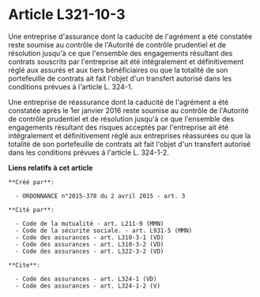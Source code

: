 # Article L321-10-3

Une entreprise d'assurance dont la caducité de l'agrément a été constatée reste soumise au contrôle de l'Autorité de contrôle
prudentiel et de résolution jusqu'à ce que l'ensemble des engagements résultant des contrats souscrits par l'entreprise ait
été intégralement et définitivement réglé aux assurés et aux tiers bénéficiaires ou que la totalité de son portefeuille de
contrats ait fait l'objet d'un transfert autorisé dans les conditions prévues à l'article L. 324-1. 

Une entreprise de réassurance dont la caducité de l'agrément a été constatée après le 1er janvier 2016 reste soumise au
contrôle de l'Autorité de contrôle prudentiel et de résolution jusqu'à ce que l'ensemble des engagements résultant des
risques acceptés par l'entreprise ait été intégralement et définitivement réglé aux entreprises réassurées ou que la totalité
de son portefeuille de contrats ait fait l'objet d'un transfert autorisé dans les conditions prévues à l'article L. 324-1-2.

**Liens relatifs à cet article**

	**Créé par**:

	  - ORDONNANCE n°2015-378 du 2 avril 2015 - art. 3

	**Cité par**:

	  - Code de la mutualité - art. L211-9 (MMN)
	  - Code de la sécurité sociale. - art. L931-5 (MMN)
	  - Code des assurances - art. L310-3-1 (VD)
	  - Code des assurances - art. L310-3-2 (VD)
	  - Code des assurances - art. L322-3-2 (VD)

	**Cite**:

	  - Code des assurances - art. L324-1 (VD)
	  - Code des assurances - art. L324-1-2 (V)
